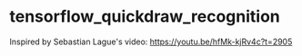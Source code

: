# tensorflow_quickdraw_recognition
Inspired by Sebastian Lague's video: https://youtu.be/hfMk-kjRv4c?t=2905
